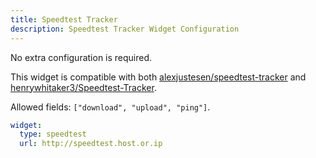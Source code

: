 ```yaml
---
title: Speedtest Tracker
description: Speedtest Tracker Widget Configuration
---
```


No extra configuration is required.

This widget is compatible with both [alexjustesen/speedtest-tracker](https://github.com/alexjustesen/speedtest-tracker) and [henrywhitaker3/Speedtest-Tracker](https://github.com/henrywhitaker3/Speedtest-Tracker).

Allowed fields: `["download", "upload", "ping"]`.

```yaml
widget:
  type: speedtest
  url: http://speedtest.host.or.ip
```
